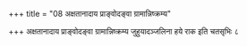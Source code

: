 +++
title = "08 अक्षतानादाय प्राङ्वोदङ्वा ग्रामान्निष्क्रम्य"

+++
अक्षतानादाय प्राङ्वोदङ्वा ग्रामान्निष्क्रम्य जुहुयादञ्जलिना हये राक इति चतसृभिः ८